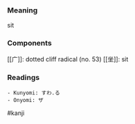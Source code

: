 ### Meaning

sit

### Components

[[广]]: dotted cliff radical (no. 53) [[坐]]: sit

### Readings

```
- Kunyomi: すわ.る
- Onyomi: ザ
```

#kanji